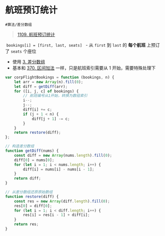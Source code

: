 
# 航班预订统计


`#算法/差分数组` 

>  [1109. 航班预订统计](https://leetcode.cn/problems/corporate-flight-bookings/)


 `bookings[i] = [first, last, seats]` 
 - 从 `first` 到 `last` 的 **每个航班** 上预订了 `seats` 个座位


- 使用 [3. 差分数组](/post/H9dLdIzS.html)  
- 基本和 [370. 区间加法](/post/2Dbwlbq7.html) 一样，只是航班索引需要从 1 开始，需要特殊处理下


```javascript hl:5
var corpFlightBookings = function (bookings, n) {
    let arr = new Array(n).fill(0);
    let diff = getDiff(arr);
    for ([i, j, c] of bookings) {
        // 航班编号从1开始，转换为数组索引
        i--;
        j--;
        diff[i] += c;
        if (j + 1 < n) {
            diff[j + 1] -= c;
        }
    }
    return restore(diff);
};

// 构造差分数组
function getDiff(nums) {
    const diff = new Array(nums.length).fill(0);
    diff[0] = nums[0];
    for (let i = 1; i < nums.length; i++) {
        diff[i] = nums[i] - nums[i - 1];
    }
    return diff;
}

// 从差分数组还原原始数组
function restore(diff) {
    const res = new Array(diff.length).fill(0);
    res[0] = diff[0];
    for (let i = 1; i < diff.length; i++) {
        res[i] = res[i - 1] + diff[i];
    }
    return res;
}
```